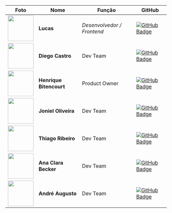 | Foto | Nome | Função | GitHub |
|------|------|--------|--------|
| <img src="https://github.com/user-attachments/assets/0c1c6586-c02d-44cc-9b16-9d0b4fddf90d" width="80" /> | **Lucas** | *Desenvolvedor / Frontend* | [![GitHub Badge](https://img.shields.io/badge/GitHub-111217?style=flat-square&logo=github&logoColor=white)](https://github.com/LucasCassiano1) |
| <img src="https://github.com/user-attachments/assets/76932cb1-a024-413e-b6c8-df1c124d6fbb" width="80" /> | **Diego Castro** | Dev Team | [![GitHub Badge](https://img.shields.io/badge/GitHub-111217?style=flat-square&logo=github&logoColor=white)](https://github.com/Diegocastro5) |
| <img src="https://github.com/user-attachments/assets/39f54291-4c1c-42c6-bcd6-e63627e748e6" width="80" /> | **Henrique Bitencourt** | Product Owner | [![GitHub Badge](https://img.shields.io/badge/GitHub-111217?style=flat-square&logo=github&logoColor=white)](https://github.com/hriquen) |
| <img src="https://github.com/user-attachments/assets/d792373f-3d37-4dd9-be8f-5ebe1413c646" width="80" /> | **Joniel Oliveira** | Dev Team | [![GitHub Badge](https://img.shields.io/badge/GitHub-111217?style=flat-square&logo=github&logoColor=white)](https://github.com/JonielOliveira) |
| <img src="https://github.com/user-attachments/assets/2bbe17aa-6241-4133-8c2b-79b22a12e0c7" width="80" /> | **Thiago Ribeiro** | Dev Team | [![GitHub Badge](https://img.shields.io/badge/GitHub-111217?style=flat-square&logo=github&logoColor=white)](https://github.com/yrnThiago) |
| <img src="https://github.com/user-attachments/assets/d4372590-8840-414c-b42c-3397b3a83dc2" width="80" /> | **Ana Clara Becker** | Dev Team | [![GitHub Badge](https://img.shields.io/badge/GitHub-111217?style=flat-square&logo=github&logoColor=white)](https://github.com/ninabtolo) |
| <img src="https://github.com/user-attachments/assets/a2c59847-0d99-45e5-8b9f-c94406f4de59" width="80" /> | **André Augusto** | Dev Team | [![GitHub Badge](https://img.shields.io/badge/GitHub-111217?style=flat-square&logo=github&logoColor=white)](https://github.com/andreN4vs) |
